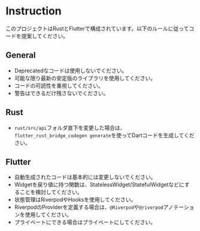 # Instruction

このプロジェクトはRustとFlutterで構成されています。以下のルールに従ってコードを提案してください。

## General
- Deprecatedなコードは使用しないでください。
- 可能な限り最新の安定版のライブラリを使用してください。
- コードの可読性を重視してください。
- 警告はできるだけ残さないでください。

## Rust
- `rust/src/api`フォルダ直下を変更した場合は、`flutter_rust_bridge_codegen generate`を使ってDartコードを生成してください。

## Flutter
- 自動生成されたコードは基本的には変更しないでください。
- Widgetを戻り値に持つ関数は、StatelessWidget/StatefulWidgetなどにすることを検討してください。
- 状態管理はRiverpodやHooksを使用してください。
- RiverpodのProviderを定義する場合は、`@Riverpod`や`@riverpod`アノテーションを使用してください。
- プライベートにできる場合はプライベートにしてください。